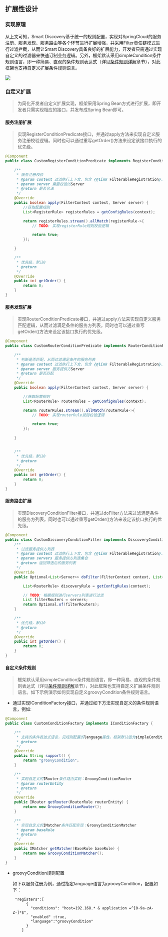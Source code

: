 ##  扩展性设计



### 实现原理

   从上文可知，Smart Discovery基于统一的规则配置，实现对SpringCloud的服务注册、服务发现、服务路由等各个环节进行扩展增强，并采用Filter责任链模式进行过滤拦截，从而让Smart Discovery具备良好的扩展能力，开发者只需通过实现自定义的过滤器来快速订制业务逻辑。另外，框架默认采用simpleCondition条件规则语言，即一种简易、直观的条件规则表达式（详见[条件规则详解](https://github.com/leonside/springleaf-cloud-smart-discovery/wiki/%E6%9D%A1%E4%BB%B6%E8%A7%84%E5%88%99%E8%AF%A6%E8%A7%A3)章节），对此框架也支持自定义扩展条件规则语言。



![](http://r938o17k5.hn-bkt.clouddn.com/discovery/%E6%89%A9%E5%B1%95%E6%80%A7%E8%AE%BE%E8%AE%A1.png)



### 自定义扩展

> 为简化开发者自定义扩展实现，框架采用Spring Bean方式进行扩展，即开发者只需实现相应的接口，并发布成Spring Bean即可。

#### 服务注册扩展

> 实现RegisterConditionPredicate接口，并通过apply方法来实现自定义服务注册校验逻辑。同时也可以通过重写getOrder()方法来设定该接口执行的优先级。

```java
@Component
public class CustomRegisterConditionPredicate implements RegisterConditionPredicate {

    /**
     * 服务注册校验
     * @param context 过滤执行上下文，包含 {@link FilterableRegistration}、{@link RuleCacher}、{@link DiscoveryProperties}
     * @param server 需要校验的Server
     * @return 是否合法
     */
    @Override
    public boolean apply(FilterContext context, Server server) {
        //获取配置规则
        List<RegisterRule> registerRules = getConfigRules(context);

        return registerRules.stream().allMatch(registerRule->{
            // TODO: 实现registerRule规则校验逻辑

            return true;
        });

    }

    /**
     * 优先级，默认0
     * @return
     */
    @Override
    public int getOrder() {
        return 0;
    }
}
```



#### 服务发现扩展

> 实现RouterConditionPredicate接口，并通过apply方法来实现自定义服务匹配逻辑，从而过滤满足条件的服务方列表。同时也可以通过重写getOrder()方法来设定该接口执行的优先级。

```java
@Component
public class CustomRouterConditionPredicate implements RouterConditionPredicate {

    /**
     * 判断是否匹配，从而过滤满足条件的服务列表
     * @param context 过滤执行上下文，包含 {@link FilterableRegistration}、{@link RuleCacher}、{@link DiscoveryProperties}
     * @param server 服务提供方Server
     * @return 是否匹配
     */
    @Override
    public boolean apply(FilterContext context, Server server) {

        //获取配置规则
        List<RouterRule> routerRules = getConfigRules(context);

        return routerRules.stream().allMatch(routerRule->{
            // TODO: 实现routerRule规则校验逻辑

            return true;
        });
        
    }


    /**
     * 优先级，默认0
     * @return
     */
    @Override
    public int getOrder() {
        return 0;
    }
}
```



#### 服务路由扩展

> 实现DiscoveryConditionFilter接口，并通过doFilter方法来过滤满足条件的服务方列表。同时也可以通过重写getOrder()方法来设定该接口执行的优先级。

```java
@Component
public class CustomDiscoveryConditionFilter implements DiscoveryConditionFilter {
    /**
     * 过滤服务提供方列表
     * @param context 过滤执行上下文，包含 {@link FilterableRegistration}、{@link RuleCacher}、{@link DiscoveryProperties}
     * @param servers 服务提供方列表集合
     * @return 返回筛选后的服务列表
     */
    @Override
    public Optional<List<Server>> doFilter(FilterContext context, List<? extends Server> servers) {

        List<RouterRule> discoveryRule = getConfigRules(context);

        // TODO: 根据规则进行servers列表进行过滤
        List filterRouters = servers;
        return Optional.of(filterRouters);
    }

    /**
     * 优先级，默认0
     * @return
     */
    @Override
    public int getOrder() {
        return 0;
    }
}
```



#### 自定义条件规则

> 框架默认采用simpleCondition条件规则语言，即一种简易、直观的条件规则表达式（详见[条件规则详解](https://github.com/leonside/springleaf-cloud-smart-discovery/wiki/%E6%9D%A1%E4%BB%B6%E8%A7%84%E5%88%99%E8%AF%A6%E8%A7%A3)章节），对此框架也支持自定义扩展条件规则语言。如下示例演示如何实现自定义groovyCondition条件规则语言。

- 通过实现IConditionFactory接口，并通过如下方法实现自定义的条件规则语言，例如:

```java
@Component
public class CustomConditionFactory implements IConditionFactory {

    /**
     * 支持的条件表达式语言，见规则配置的language属性，框架默认值为simpleCondition
     * @return
     */
    @Override
    public String support() {
        return "groovyCondition";
    }

    /**
     * 实现自定义的IRouter条件路由实现：GroovyConditionRouter
     * @param routerEntity
     * @return
     */
    @Override
    public IRouter getRouter(RouterRule routerEntity) {
        return new GroovyConditionRouter();
    }

    /**
     * 实现自定义的IMatcher条件匹配实现：GroovyConditionMatcher
     * @param baseRule
     * @return
     */
    @Override
    public IMatcher getMatcher(BaseRule baseRule) {
        return new GroovyConditionMatcher();
    }
}
```

- groovyCondition规则配置

  如下以服务注册为例，通过指定language语言为groovyCondition，配置如下：

  ```
   "registers":[
        {
          "conditions": "host=192.168.* & application =^[0-9a-zA-Z-]*$",
          "enabled" :true,
          "language":"groovyCondition"
        }
      ]
  ```

  

  